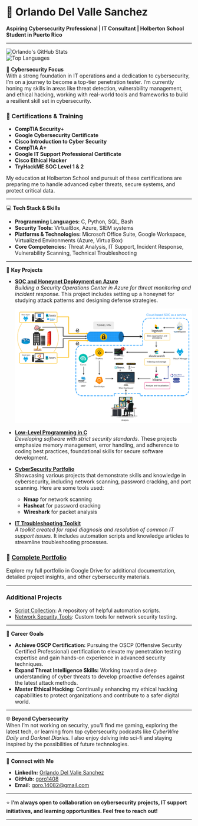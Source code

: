 # 👋 Orlando Del Valle Sanchez  
**Aspiring Cybersecurity Professional | IT Consultant | Holberton School Student in Puerto Rico**

---

![Orlando's GitHub Stats](https://github-readme-stats.vercel.app/api?username=goro1408&show_icons=true&theme=radical)  
![Top Languages](https://github-readme-stats.vercel.app/api/top-langs/?username=goro1408&layout=compact&theme=radical)

🔐 **Cybersecurity Focus**  
With a strong foundation in IT operations and a dedication to cybersecurity, I’m on a journey to become a top-tier penetration tester. I’m currently honing my skills in areas like threat detection, vulnerability management, and ethical hacking, working with real-world tools and frameworks to build a resilient skill set in cybersecurity.

### 🚀 Certifications & Training
- **CompTIA Security+**
- **Google Cybersecurity Certificate**
- **Cisco Introduction to Cyber Security**
- **CompTIA A+**
- **Google IT Support Professional Certificate**
- **Cisco Ethical Hacker**
- **TryHackME SOC Level 1 & 2**
  
My education at Holberton School and pursuit of these certifications are preparing me to handle advanced cyber threats, secure systems, and protect critical data.

---

💻 **Tech Stack & Skills**  
- **Programming Languages:** C, Python, SQL, Bash
- **Security Tools:** VirtualBox, Azure, SIEM systems
- **Platforms & Technologies:** Microsoft Office Suite, Google Workspace, Virtualized Environments (Azure, VirtualBox)
- **Core Competencies:** Threat Analysis, IT Support, Incident Response, Vulnerability Scanning, Technical Troubleshooting

---

📂 **Key Projects**  
- **[SOC and Honeynet Deployment on Azure](https://github.com/goro1408/SOC-Honeynet-Azure)**  
  *Building a Security Operations Center in Azure for threat monitoring and incident response.* This project includes setting up a honeynet for studying attack patterns and designing defense strategies.

  ![SOC and Honeynet Deployment Diagram](https://github.com/goro1408/SOC-Honeynet-Azure/blob/main/image_2024-11-13_230824208.png)

- **[Low-Level Programming in C](https://github.com/goro1408/holbertonschool-low_level_programming)**  
  *Developing software with strict security standards.* These projects emphasize memory management, error handling, and adherence to coding best practices, foundational skills for secure software development.

- **[CyberSecurity Portfolio](https://github.com/goro1408/CyberSecurity-Portfolio)**  
  Showcasing various projects that demonstrate skills and knowledge in cybersecurity, including network scanning, password cracking, and port scanning. Here are some tools used:
  - **Nmap** for network scanning
  - **Hashcat** for password cracking
  - **Wireshark** for packet analysis

- **[IT Troubleshooting Toolkit](https://github.com/goro1408/IT-Troubleshooting-Toolkit)**  
  *A toolkit created for rapid diagnosis and resolution of common IT support issues.* It includes automation scripts and knowledge articles to streamline troubleshooting processes.

### 📄 [Complete Portfolio](https://docs.google.com/document/d/e/2PACX-1vRgKNbbW07drPwEExqTniwvIDrC-cgnR3WEfVunvouKTdCCcVpaDNPdUU2pDj4XN5-KHPqGsan7HN6o/pub)
Explore my full portfolio in Google Drive for additional documentation, detailed project insights, and other cybersecurity materials.

---

### Additional Projects
- [Script Collection](https://github.com/goro1408/script-collection): A repository of helpful automation scripts.
- [Network Security Tools](https://github.com/goro1408/network-security-tools): Custom tools for network security testing.

---

🎯 **Career Goals**  
- **Achieve OSCP Certification:** Pursuing the OSCP (Offensive Security Certified Professional) certification to elevate my penetration testing expertise and gain hands-on experience in advanced security techniques.
- **Expand Threat Intelligence Skills:** Working toward a deep understanding of cyber threats to develop proactive defenses against the latest attack methods.
- **Master Ethical Hacking:** Continually enhancing my ethical hacking capabilities to protect organizations and contribute to a safer digital world.

---

🌐 **Beyond Cybersecurity**  
When I’m not working on security, you’ll find me gaming, exploring the latest tech, or learning from top cybersecurity podcasts like *CyberWire Daily* and *Darknet Diaries.* I also enjoy delving into sci-fi and staying inspired by the possibilities of future technologies.

---

🔗 **Connect with Me**  
- **LinkedIn:** [Orlando Del Valle Sanchez](https://www.linkedin.com/in/orlando-del-valle-sanchez-499434314/)
- **GitHub:** [goro1408](https://github.com/goro1408)
- **Email:** [goro.14082@gmail.com](mailto:goro.14082@gmail.com)

---

⭐ **I’m always open to collaboration on cybersecurity projects, IT support initiatives, and learning opportunities. Feel free to reach out!**

---
